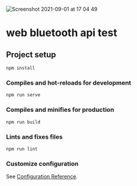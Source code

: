 ![Screenshot 2021-09-01 at 17 04 49](https://user-images.githubusercontent.com/70487054/131696794-6f880ab5-5d0a-46e8-b877-7d8b6b3b9963.png)
# web bluetooth api test

## Project setup
```
npm install
```

### Compiles and hot-reloads for development
```
npm run serve
```

### Compiles and minifies for production
```
npm run build
```

### Lints and fixes files
```
npm run lint
```

### Customize configuration
See [Configuration Reference](https://cli.vuejs.org/config/).
